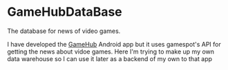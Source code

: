 # GameHubDataBase

The database for news of video games.

I have developed the <a href="https://github.com/hojat72elect/GameHub">GameHub</a> Android app but it uses gamespot's API for getting the news about vidoe games. Here
I'm trying to make up my own data warehouse so I can use it later as a backend of my own to that app